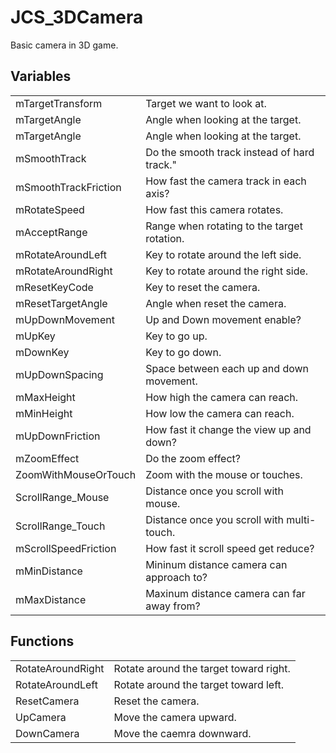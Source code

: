 # JCS_3DCamera

Basic camera in 3D game.

## Variables

<table>
<tr>
<td>mTargetTransform</td>
<td>Target we want to look at.</td>
</tr>

<tr>
<td>mTargetAngle</td>
<td>Angle when looking at the target.</td>
</tr>

<tr>
<td>mTargetAngle</td>
<td>Angle when looking at the target.</td>
</tr>

<tr>
<td>mSmoothTrack</td>
<td>Do the smooth track instead of hard track."</td>
</tr>

<tr>
<td>mSmoothTrackFriction</td>
<td>How fast the camera track in each axis?</td>
</tr>

<tr>
<td>mRotateSpeed</td>
<td>How fast this camera rotates.</td>
</tr>

<tr>
<td>mAcceptRange</td>
<td>Range when rotating to the target rotation.</td>
</tr>

<tr>
<td>mRotateAroundLeft</td>
<td>Key to rotate around the left side.</td>
</tr>

<tr>
<td>mRotateAroundRight</td>
<td>Key to rotate around the right side.</td>
</tr>

<tr>
<td>mResetKeyCode</td>
<td>Key to reset the camera.</td>
</tr>

<tr>
<td>mResetTargetAngle</td>
<td>Angle when reset the camera.</td>
</tr>

<tr>
<td>mUpDownMovement</td>
<td>Up and Down movement enable?</td>
</tr>

<tr>
<td>mUpKey</td>
<td>Key to go up.</td>
</tr>

<tr>
<td>mDownKey</td>
<td>Key to go down.</td>
</tr>

<tr>
<td>mUpDownSpacing</td>
<td>Space between each up and down movement.</td>
</tr>

<tr>
<td>mMaxHeight</td>
<td>How high the camera can reach.</td>
</tr>

<tr>
<td>mMinHeight</td>
<td>How low the camera can reach.</td>
</tr>

<tr>
<td>mUpDownFriction</td>
<td>How fast it change the view up and down?</td>
</tr>

<tr>
<td>mZoomEffect</td>
<td>Do the zoom effect?</td>
</tr>

<tr>
<td>ZoomWithMouseOrTouch</td>
<td>Zoom with the mouse or touches.</td>
</tr>

<tr>
<td>ScrollRange_Mouse</td>
<td>Distance once you scroll with mouse.</td>
</tr>

<tr>
<td>ScrollRange_Touch</td>
<td>Distance once you scroll with multi-touch.</td>
</tr>

<tr>
<td>mScrollSpeedFriction</td>
<td>How fast it scroll speed get reduce?</td>
</tr>

<tr>
<td>mMinDistance</td>
<td>Mininum distance camera can approach to?</td>
</tr>

<tr>
<td>mMaxDistance</td>
<td>Maxinum distance camera can far away from?</td>
</tr>
</table>

## Functions

<table>
<tr>
<td>RotateAroundRight</td>
<td>Rotate around the target toward right.</td>
</tr>

<tr>
<td>RotateAroundLeft</td>
<td>Rotate around the target toward left.</td>
</tr>

<tr>
<td>ResetCamera</td>
<td>Reset the camera.</td>
</tr>

<tr>
<td>UpCamera</td>
<td>Move the camera upward.</td>
</tr>

<tr>
<td>DownCamera</td>
<td>Move the caemra downward.</td>
</tr>
</table>
